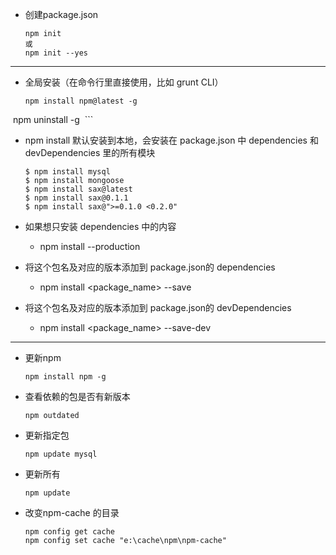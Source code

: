 - 创建package.json
  ```
  npm init
  或
  npm init --yes
  ```
  
----
- 全局安装（在命令行里直接使用，比如 grunt CLI）
  
  ```
  npm install npm@latest -g
  
  npm uninstall -g <package>
  ```

- npm install 默认安装到本地，会安装在 package.json 中 dependencies 和 devDependencies 里的所有模块
  
  ```
  $ npm install mysql
  $ npm install mongoose
  $ npm install sax@latest
  $ npm install sax@0.1.1
  $ npm install sax@">=0.1.0 <0.2.0"
  ```
  
- 如果想只安装 dependencies 中的内容
  - npm install --production

- 将这个包名及对应的版本添加到 package.json的 dependencies
  - npm install <package_name> --save
  
- 将这个包名及对应的版本添加到 package.json的 devDependencies
  - npm install <package_name> --save-dev

----
- 更新npm

    ```
    npm install npm -g
    ```
    
- 查看依赖的包是否有新版本

    ```
    npm outdated
    ```
    
- 更新指定包 

    ```
    npm update mysql
    ```
    
- 更新所有
    
    ```
    npm update
    ```
- 改变npm-cache 的目录

    ```
    npm config get cache
    npm config set cache "e:\cache\npm\npm-cache"
    ```
